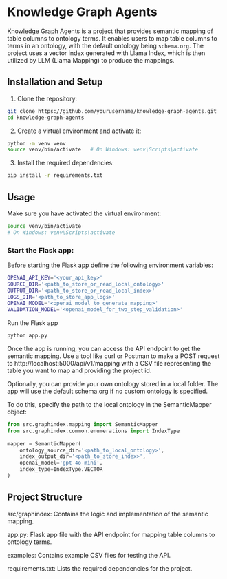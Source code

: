 # Knowledge Graph Agents

Knowledge Graph Agents is a project that provides semantic mapping of table columns to ontology terms. It enables users to map table columns to terms in an ontology, with the default ontology being `schema.org`. The project uses a vector index generated with Llama Index, which is then utilized by LLM (Llama Mapping) to produce the mappings.

## Installation and Setup

1. Clone the repository:

```bash
git clone https://github.com/yourusername/knowledge-graph-agents.git
cd knowledge-graph-agents
```

2. Create a virtual environment and activate it:
```bash
python -m venv venv
source venv/bin/activate   # On Windows: venv\Scripts\activate
```
3. Install the required dependencies:
```bash
pip install -r requirements.txt
```

## Usage
Make sure you have activated the virtual environment:

```bash
source venv/bin/activate   
# On Windows: venv\Scripts\activate
```

### Start the Flask app:
Before starting the Flask app define the following environment variables:
```bash
OPENAI_API_KEY='<your_api_key>'
SOURCE_DIR='<path_to_store_or_read_local_ontology>'
OUTPUT_DIR='<path_to_store_or_read_local_index>'
LOGS_DIR='<path_to_store_app_logs>'
OPENAI_MODEL='<openai_model_to_generate_mapping>'
VALIDATION_MODEL='<openai_model_for_two_step_validation>'
```
Run the Flask app
```bash
python app.py
```
Once the app is running, you can access the API endpoint to get the semantic mapping. Use a tool like curl or Postman to make a POST request to http://localhost:5000/api/v1/mapping with a CSV file representing the table you want to map
and providing the project id.

Optionally, you can provide your own ontology stored in a local folder. The app will use the default schema.org if no custom ontology is specified.

To do this, specify the path to the local ontology in the SemanticMapper object:

```python
from src.graphindex.mapping import SemanticMapper
from src.graphindex.common.enumerations import IndexType
    
mapper = SemanticMapper(
    ontology_source_dir='<path_to_local_ontology>',
    index_output_dir='<path_to_store_index>',
    openai_model='gpt-4o-mini',
    index_type=IndexType.VECTOR
)
```

## Project Structure
src/graphindex: Contains the logic and implementation of the semantic mapping.

app.py: Flask app file with the API endpoint for mapping table columns to ontology terms.

examples: Contains example CSV files for testing the API.

requirements.txt: Lists the required dependencies for the project.
